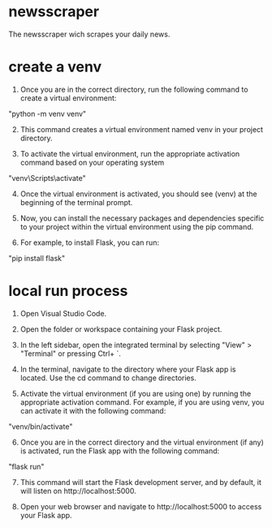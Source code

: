 # newsscraper
The newsscraper wich scrapes your daily news.

# create a venv

1. Once you are in the correct directory, run the following command to create a virtual environment:

"python -m venv venv"

2. This command creates a virtual environment named venv in your project directory.

3. To activate the virtual environment, run the appropriate activation command based on your operating system

"venv\Scripts\activate"

4. Once the virtual environment is activated, you should see (venv) at the beginning of the terminal prompt.

5. Now, you can install the necessary packages and dependencies specific to your project within the virtual environment using the pip command.

6. For example, to install Flask, you can run:

"pip install flask"

# local run process
1. Open Visual Studio Code.

2. Open the folder or workspace containing your Flask project.

3. In the left sidebar, open the integrated terminal by selecting "View" > "Terminal" or pressing Ctrl+ `.

4. In the terminal, navigate to the directory where your Flask app is located. Use the cd command to change directories.

5. Activate the virtual environment (if you are using one) by running the appropriate activation command. For example, if you are using venv, you can activate it with the following command:

"venv/bin/activate"

6. Once you are in the correct directory and the virtual environment (if any) is activated, run the Flask app with the following command:

"flask run"

7. This command will start the Flask development server, and by default, it will listen on http://localhost:5000.

8. Open your web browser and navigate to http://localhost:5000 to access your Flask app.
